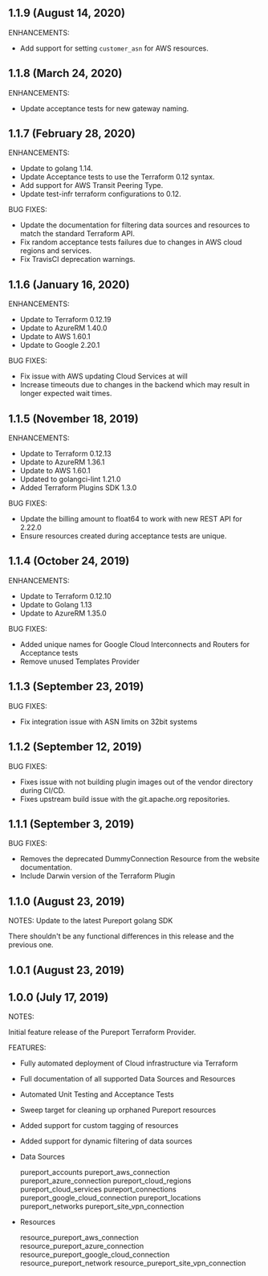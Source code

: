 ## 1.1.9 (August 14, 2020)

ENHANCEMENTS:
  * Add support for setting `customer_asn` for AWS resources.

## 1.1.8 (March 24, 2020)

ENHANCEMENTS:
 * Update acceptance tests for new gateway naming.

## 1.1.7 (February 28, 2020)

ENHANCEMENTS:
 * Update to golang 1.14.
 * Update Acceptance tests to use the Terraform 0.12 syntax.
 * Add support for AWS Transit Peering Type.
 * Update test-infr terraform configurations to 0.12.

BUG FIXES:
 * Update the documentation for filtering data sources and resources
   to match the standard Terraform API.
 * Fix random acceptance tests failures due to changes in AWS cloud regions and services.
 * Fix TravisCI deprecation warnings.

## 1.1.6 (January 16, 2020)

ENHANCEMENTS:
 * Update to Terraform 0.12.19
 * Update to AzureRM 1.40.0
 * Update to AWS 1.60.1
 * Update to Google 2.20.1

BUG FIXES:
 * Fix issue with AWS updating Cloud Services at will
 * Increase timeouts due to changes in the backend which may result in longer expected wait times.

## 1.1.5 (November 18, 2019)

ENHANCEMENTS:
 * Update to Terraform 0.12.13
 * Update to AzureRM 1.36.1
 * Update to AWS 1.60.1
 * Updated to golangci-lint 1.21.0
 * Added Terraform Plugins SDK 1.3.0

BUG FIXES:
 * Update the billing amount to float64 to work with new REST API for 2.22.0
 * Ensure resources created during acceptance tests are unique.

## 1.1.4 (October 24, 2019)

ENHANCEMENTS:
 * Update to Terraform 0.12.10
 * Update to Golang 1.13
 * Update to AzureRM 1.35.0

BUG FIXES:
 * Added unique names for Google Cloud Interconnects and Routers for Acceptance tests
 * Remove unused Templates Provider

## 1.1.3 (September 23, 2019)

BUG FIXES:
 * Fix integration issue with ASN limits on 32bit systems

## 1.1.2 (September 12, 2019)

BUG FIXES:
 * Fixes issue with not building plugin images out of the vendor directory during CI/CD.
 * Fixes upstream build issue with the git.apache.org repositories.

## 1.1.1 (September 3, 2019)

BUG FIXES:
 * Removes the deprecated DummyConnection Resource from the website documentation.
 * Include Darwin version of the Terraform Plugin

## 1.1.0 (August 23, 2019)

NOTES:
Update to the latest Pureport golang SDK

There shouldn't be any functional differences in this release and the previous one.

## 1.0.1 (August 23, 2019)


## 1.0.0 (July 17, 2019)

NOTES:

Initial feature release of the Pureport Terraform Provider.

FEATURES:

 * Fully automated deployment of Cloud infrastructure via Terraform
 * Full documentation of all supported Data Sources and Resources
 * Automated Unit Testing and Acceptance Tests
 * Sweep target for cleaning up orphaned Pureport resources
 * Added support for custom tagging of resources
 * Added support for dynamic filtering of data sources

 * Data Sources

    pureport_accounts
    pureport_aws_connection
    pureport_azure_connection
    pureport_cloud_regions
    pureport_cloud_services
    pureport_connections
    pureport_google_cloud_connection
    pureport_locations
    pureport_networks
    pureport_site_vpn_connection

 * Resources

    resource_pureport_aws_connection
    resource_pureport_azure_connection
    resource_pureport_google_cloud_connection
    resource_pureport_network
    resource_pureport_site_vpn_connection

